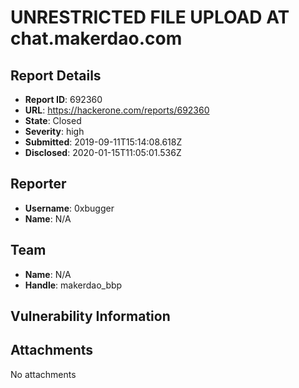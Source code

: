 # UNRESTRICTED FILE UPLOAD AT chat.makerdao.com

## Report Details
- **Report ID**: 692360
- **URL**: https://hackerone.com/reports/692360
- **State**: Closed
- **Severity**: high
- **Submitted**: 2019-09-11T15:14:08.618Z
- **Disclosed**: 2020-01-15T11:05:01.536Z

## Reporter
- **Username**: 0xbugger
- **Name**: N/A

## Team
- **Name**: N/A
- **Handle**: makerdao_bbp

## Vulnerability Information


## Attachments
No attachments
